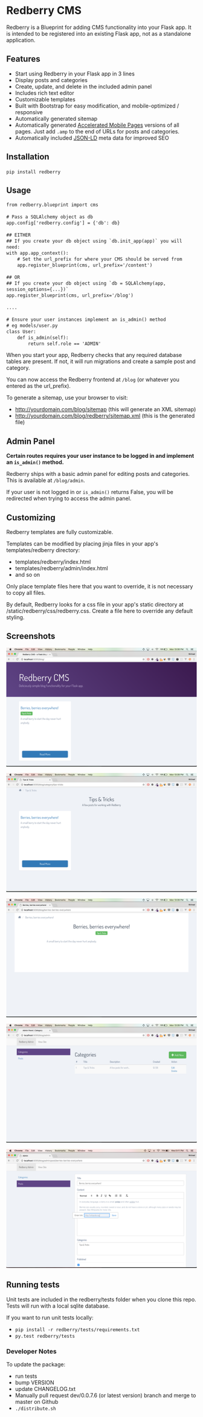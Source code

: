 # Redberry CMS

Redberry is a Blueprint for adding CMS functionality into your Flask app. 
It is intended to be registered into an existing Flask app, not as a standalone application.

## Features
- Start using Redberry in your Flask app in 3 lines
- Display posts and categories
- Create, update, and delete in the included admin panel
- Includes rich text editor
- Customizable templates
- Built with Bootstrap for easy modification, and mobile-optimized / responsive
- Automatically generated sitemap
- Automatically generated [Accelerated Mobile Pages](https://www.ampproject.org) versions of all pages. Just add `.amp` to the end of URLs for posts and categories.
- Automatically included [JSON-LD](http://json-ld.org/) meta data for improved SEO

## Installation
`pip install redberry`

## Usage
```
from redberry.blueprint import cms

# Pass a SQLAlchemy object as db
app.config['redberry.config'] = {'db': db}

## EITHER
## If you create your db object using `db.init_app(app)` you will need:
with app.app_context():
    # Set the url_prefix for where your CMS should be served from
    app.register_blueprint(cms, url_prefix='/content')

## OR
## If you create your db object using `db = SQLAlchemy(app, session_options={...})`
app.register_blueprint(cms, url_prefix='/blog')

....

# Ensure your user instances implement an is_admin() method
# eg models/user.py
class User:
    def is_admin(self):
        return self.role == 'ADMIN'
```

When you start your app, Redberry checks that any required database tables are present. 
If not, it will run migrations and create a sample post and category.

You can now access the Redberry frontend at `/blog` (or whatever you entered as the url_prefix).

To generate a sitemap, use your browser to visit:
- http://yourdomain.com/blog/sitemap (this will generate an XML sitemap)
- http://yourdomain.com/blog/redberry/sitemap.xml (this is the generated file)

## Admin Panel
**Certain routes requires your user instance to be logged in and implement an `is_admin()` method.**

Redberry ships with a basic admin panel for editing posts and categories. This is available at `/blog/admin`. 

If your user is not logged in or `is_admin()` returns False, you will be redirected when trying 
to access the admin panel.


## Customizing
Redberry templates are fully customizable.

Templates can be modified by placing jinja files in your app's templates/redberry directory:
- templates/redberry/index.html
- templates/redberry/admin/index.html
- and so on

Only place template files here that you want to override, it is not necessary to copy all files.

By default, Redberry looks for a css file in your app's static directory at /static/redberry/css/redberry.css. 
Create a file here to override any default styling.

## Screenshots
![Index Page](/docs/assets/index.png "Index Page")

![Category Page](/docs/assets/category.png "Category Page")

![Post Page](/docs/assets/post.png "Post Page")

![Admin Page](/docs/assets/admin-index.png "Admin Page")

![Editing Page](/docs/assets/admin-form.png "Editing Page")

## Running tests
Unit tests are included in the redberry/tests folder when you clone this repo. 
Tests will run with a local sqlite database.

If you want to run unit tests locally:
- `pip install -r redberry/tests/requirements.txt`
- `py.test redberry/tests`

 
### Developer Notes
To update the package:
- run tests
- bump VERSION
- update CHANGELOG.txt
- Manually pull request dev/0.0.7.6 (or latest version) branch and merge to master on Github
- `./distribute.sh`




